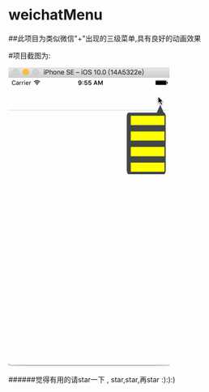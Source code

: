 # weichatMenu
##此项目为类似微信"+"出现的三级菜单,具有良好的动画效果  

#项目截图为:  

![image](https://github.com/badmang/weichatMenu/blob/master/PopMeauDemo/PopMeauDemo/menugif.gif)

######觉得有用的请star一下 , star,star,再star  :):):)
